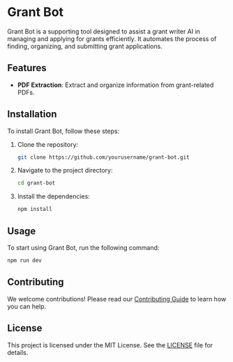 # Grant Bot

Grant Bot is a supporting tool designed to assist a grant writer AI in managing and applying for grants efficiently. It automates the process of finding, organizing, and submitting grant applications.

## Features

- **PDF Extraction**: Extract and organize information from grant-related PDFs.

## Installation

To install Grant Bot, follow these steps:

1. Clone the repository:
    ```bash
    git clone https://github.com/yourusername/grant-bot.git
    ```
2. Navigate to the project directory:
    ```bash
    cd grant-bot
    ```
3. Install the dependencies:
    ```bash
    npm install
    ```

## Usage

To start using Grant Bot, run the following command:
```bash
npm run dev
```

## Contributing

We welcome contributions! Please read our [Contributing Guide](CONTRIBUTING.md) to learn how you can help.

## License

This project is licensed under the MIT License. See the [LICENSE](LICENSE) file for details.
